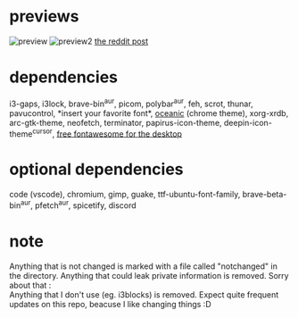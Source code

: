 # previews
![preview](https://user-images.githubusercontent.com/67065165/157416974-8595a24c-e828-406f-ab06-1f5c42eb843e.png)
![preview2](https://user-images.githubusercontent.com/67065165/156595286-3dd40cd5-f287-424d-98d6-286116ac2bc9.png)
[the reddit post](https://www.reddit.com/r/unixporn/comments/t5tx4c/i3gaps_first_i3_post_in_a_while/)

# dependencies
i3-gaps, i3lock, brave-bin<sup>aur</sup>, picom, polybar<sup>aur</sup>, feh, scrot, thunar, pavucontrol, \*insert your favorite font\*, [oceanic](https://chrome.google.com/webstore/detail/oceanic/gbbacdmgjdfajabgglpjifcedoajdimg) (chrome theme), xorg-xrdb, arc-gtk-theme, neofetch, terminator, papirus-icon-theme, deepin-icon-theme<sup>cursor</sup>, [free fontawesome for the desktop](https://fontawesome.com/download)
# optional dependencies
code (vscode), chromium, gimp, guake, ttf-ubuntu-font-family, brave-beta-bin<sup>aur</sup>, pfetch<sup>aur</sup>, spicetify, discord
# note
Anything that is not changed is marked with a file called "notchanged" in the directory.
Anything that could leak private information is removed. Sorry about that :\
Anything that I don't use (eg. i3blocks) is removed.
Expect quite frequent updates on this repo, beacuse I like changing things :D
